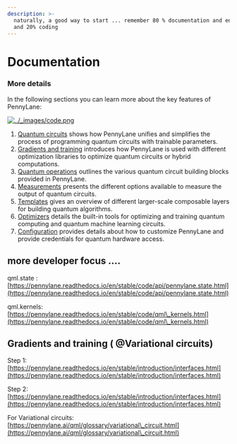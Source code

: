 ```yaml
---
description: >-
  naturally, a good way to start ... remember 80 % documentation and engineering
  and 20% coding
---
```


# Documentation



### More details

In the following sections you can learn more about the key features of PennyLane:

[![../\_images/code.png](https://pennylane.readthedocs.io/en/stable/\_images/code.png)](javascript:void\(0\);)

1. [Quantum circuits](https://pennylane.readthedocs.io/en/stable/introduction/circuits.html) shows how PennyLane unifies and simplifies the process of programming quantum circuits with trainable parameters.
2. [Gradients and training](https://pennylane.readthedocs.io/en/stable/introduction/interfaces.html) introduces how PennyLane is used with different optimization libraries to optimize quantum circuits or hybrid computations.
3. [Quantum operations](https://pennylane.readthedocs.io/en/stable/introduction/operations.html) outlines the various quantum circuit building blocks provided in PennyLane.
4. [Measurements](https://pennylane.readthedocs.io/en/stable/introduction/measurements.html) presents the different options available to measure the output of quantum circuits.
5. [Templates](https://pennylane.readthedocs.io/en/stable/introduction/templates.html) gives an overview of different larger-scale composable layers for building quantum algorithms.
6. [Optimizers](https://pennylane.readthedocs.io/en/stable/introduction/optimizers.html) details the built-in tools for optimizing and training quantum computing and quantum machine learning circuits.
7. [Configuration](https://pennylane.readthedocs.io/en/stable/introduction/configuration.html) provides details about how to customize PennyLane and provide credentials for quantum hardware access.

## more developer focus ....

qml.state : [https://pennylane.readthedocs.io/en/stable/code/api/pennylane.state.html](https://pennylane.readthedocs.io/en/stable/code/api/pennylane.state.html)

qml.kernels: [https://pennylane.readthedocs.io/en/stable/code/qml\_kernels.html](https://pennylane.readthedocs.io/en/stable/code/qml\_kernels.html)

## Gradients and training ( @Variational circuits)

Step 1: [https://pennylane.readthedocs.io/en/stable/introduction/interfaces.html](https://pennylane.readthedocs.io/en/stable/introduction/interfaces.html)

Step 2:[https://pennylane.readthedocs.io/en/stable/introduction/interfaces.html](https://pennylane.readthedocs.io/en/stable/introduction/interfaces.html)

For Variational circuits: [https://pennylane.ai/qml/glossary/variational\_circuit.html](https://pennylane.ai/qml/glossary/variational\_circuit.html)



